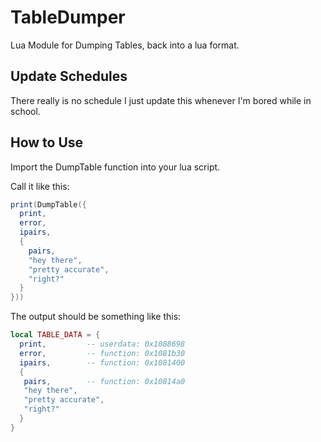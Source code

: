 # TableDumper
Lua Module for Dumping Tables, back into a lua format.

## Update Schedules
There really is no schedule I just update this whenever I'm bored while in school.

## How to Use
Import the DumpTable function into your lua script.

Call it like this:
```lua
print(DumpTable({
  print,
  error,
  ipairs,
  {
    pairs,
    "hey there",
    "pretty accurate",
    "right?"
  }
}))
```
The output should be something like this:
```lua
local TABLE_DATA = {
  print,		 -- userdata: 0x1088698
  error,		 -- function: 0x1081b30
  ipairs,		 -- function: 0x1081400
  {
   pairs,		 -- function: 0x10814a0
   "hey there",
   "pretty accurate",
   "right?"
  }
}
```
